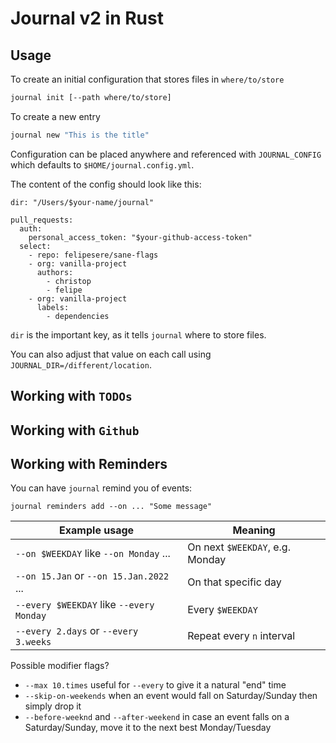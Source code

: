 # Journal v2 in Rust

## Usage


To create an initial configuration that stores files in `where/to/store`

```sh
journal init [--path where/to/store]
```

To create a new entry
```sh
journal new "This is the title"
```

Configuration can be placed anywhere and referenced with `JOURNAL_CONFIG` which defaults to `$HOME/journal.config.yml`.

The content of the config should look like this:

```
dir: "/Users/$your-name/journal"

pull_requests:
  auth:
    personal_access_token: "$your-github-access-token"
  select:
    - repo: felipesere/sane-flags
    - org: vanilla-project
      authors:
        - christop
        - felipe
    - org: vanilla-project
      labels:
        - dependencies

```

`dir` is the important key, as it tells `journal` where to store files.

You can also adjust that value on each call using `JOURNAL_DIR=/different/location`.


## Working with `TODOs`

## Working with `Github`

## Working with Reminders

You can have `journal` remind you of events:

`journal reminders add --on ... "Some message"`

| Example usage                            | Meaning                         |
| ---------------------------------------- | ------------------------------- |
| `--on $WEEKDAY` like `--on Monday` ...   | On next `$WEEKDAY`, e.g. Monday |
| `--on 15.Jan` or  `--on 15.Jan.2022` ... | On that specific day            |
| `--every $WEEKDAY` like `--every Monday` | Every `$WEEKDAY`                |
| `--every 2.days` or `--every 3.weeks`    | Repeat every `n` interval       |

Possible modifier flags?

* `--max 10.times` useful for `--every` to give it a natural "end" time
* `--skip-on-weekends` when an event would fall on Saturday/Sunday then simply drop it
* `--before-weeknd` and `--after-weekend` in case an event falls on a Saturday/Sunday, move it to the next best Monday/Tuesday
